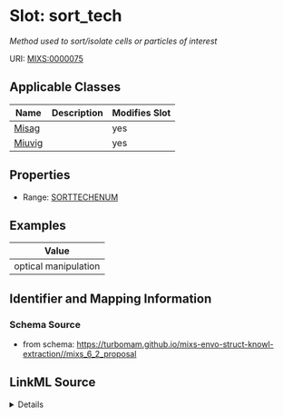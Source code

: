 # Slot: sort_tech


_Method used to sort/isolate cells or particles of interest_



URI: [MIXS:0000075](https://w3id.org/mixs/0000075)



<!-- no inheritance hierarchy -->




## Applicable Classes

| Name | Description | Modifies Slot |
| --- | --- | --- |
[Misag](Misag.md) |  |  yes  |
[Miuvig](Miuvig.md) |  |  yes  |







## Properties

* Range: [SORTTECHENUM](SORTTECHENUM.md)






## Examples

| Value |
| --- |
| optical manipulation |

## Identifier and Mapping Information







### Schema Source


* from schema: https://turbomam.github.io/mixs-envo-struct-knowl-extraction//mixs_6_2_proposal




## LinkML Source

<details>
```yaml
name: sort_tech
description: Method used to sort/isolate cells or particles of interest
title: sorting technology
examples:
- value: optical manipulation
in_subset:
- sequencing
from_schema: https://turbomam.github.io/mixs-envo-struct-knowl-extraction//mixs_6_2_proposal
rank: 1000
slot_uri: MIXS:0000075
multivalued: false
alias: sort_tech
domain_of:
- Misag
- Miuvig
range: SORT_TECH_ENUM

```
</details>